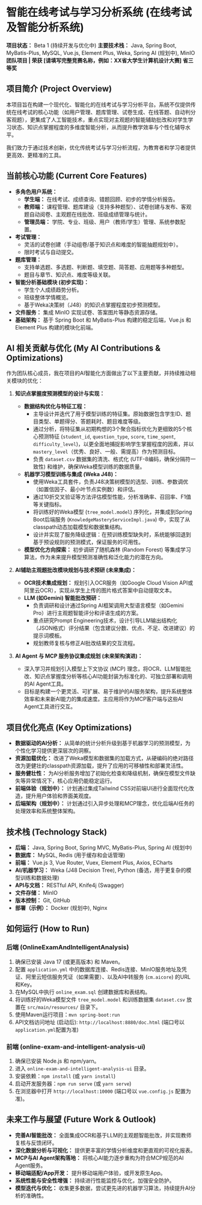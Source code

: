 # 智能在线考试与学习分析系统 (在线考试及智能分析系统)

**项目状态：** Beta 1 (持续开发与优化中)
**主要技术栈：** Java, Spring Boot, MyBatis-Plus, MySQL, Vue.js, Element Plus, Weka, Spring AI (规划中), MinIO
**团队项目 | 荣获 [请填写完整竞赛名称，例如：XX省大学生计算机设计大赛] 省三等奖**

## 项目简介 (Project Overview)

本项目旨在构建一个现代化、智能化的在线考试与学习分析平台。系统不仅提供传统在线考试的核心功能（如用户管理、题库管理、试卷生成、在线答题、自动判分客观题），更集成了人工智能技术，重点实现对主观题的智能辅助批改和对学生学习状态、知识点掌握程度的多维度智能分析，从而提升教学效率与个性化辅导水平。

我们致力于通过技术创新，优化传统考试与学习分析流程，为教育者和学习者提供更高效、更精准的工具。

## 当前核心功能 (Current Core Features)

* **多角色用户系统：**
    * **学生端：** 在线考试、成绩查询、错题回顾、初步的学情分析报告。
    * **教师端：** 课程管理、题库建设（支持多种题型）、试卷创建与发布、客观题自动阅卷、主观题在线批改、班级成绩管理与统计。
    * **管理员端：** 学院、专业、班级、用户（教师/学生）管理、系统参数配置。
* **考试管理：**
    * 灵活的试卷创建（手动组卷/基于知识点和难度的智能抽题规划中）。
    * 限时考试与自动提交。
* **题库管理：**
    * 支持单选题、多选题、判断题、填空题、简答题、应用题等多种题型。
    * 题目与章节、知识点、难度等级关联。
* **智能分析基础模块 (初步实现)：**
    * 学生个人成绩趋势分析。
    * 班级整体学情概览。
    * 基于Weka决策树（J48）的知识点掌握程度初步预测模型。
* **文件服务：** 集成 MinIO 实现试卷、答案图片等静态资源存储。
* **基础架构：** 基于 Spring Boot 和 MyBatis-Plus 构建的稳定后端，Vue.js 和 Element Plus 构建的模块化前端。

## AI 相关贡献与优化 (My AI Contributions & Optimizations)

作为团队核心成员，我在项目的AI智能化方面做出了以下主要贡献，并持续推动相关模块的优化：

1.  **知识点掌握度预测模型的设计与实现：**
    * **数据结构优化与特征工程：**
        * 主导设计并迭代了用于模型训练的特征集。原始数据包含学生ID、题目类型、单题得分、答题耗时、题目难度等级。
        * 通过分析，将特征集从初期构想的3个聚合指标优化为更细致的5个核心预测特征 (`student_id`, `question_type`, `score`, `time_spent`, `difficulty_level`)，以更全面地捕捉影响学生掌握程度的因素，并以 `mastery_level`（优秀、良好、一般、需提高）作为预测目标。
        * 负责 `dataset.csv` 数据集的清洗、格式化 (UTF-8编码，确保分隔符一致性) 和维护，确保Weka模型训练的数据质量。
    * **机器学习模型训练与集成 (Weka J48)：**
        * 使用Weka工具套件，负责J48决策树模型的选型、训练、参数调优（如置信因子、最小叶节点实例数）和评估。
        * 通过10折交叉验证等方法评估模型性能，分析准确率、召回率、F1值等关键指标。
        * 将训练好的Weka模型 (`tree_model.model`) 序列化，并集成到Spring Boot后端服务 (`KnowledgeMasteryServiceImpl.java`) 中，实现了从classpath动态加载模型和数据集结构。
        * 设计并实现了服务降级逻辑：在预训练模型缺失时，系统能够回退到基于预设规则的预测模式，保证服务的可用性。
    * **模型优化方向探索：** 初步调研了随机森林 (Random Forest) 等集成学习算法，作为未来提升模型预测准确性和泛化能力的潜在方向。

2.  **AI辅助主观题批改模块规划与技术预研 (未来集成)：**
    * **OCR技术集成规划：** 规划引入OCR服务（如Google Cloud Vision API或阿里云OCR），实现从学生上传的图片格式答案中自动提取文本。
    * **LLM (如Gemini) 智能批改预研：**
        * 负责调研和设计通过Spring AI框架调用大型语言模型（如Gemini Pro）进行主观题智能评分和评语生成的方案。
        * 重点研究Prompt Engineering技术，设计引导LLM输出结构化（JSON格式）评分结果（包含建议分数、优点、不足、改进建议）的提示词模板。
        * 规划教师复核与修正AI批改结果的交互流程。

3.  **AI Agent 与 MCP 服务协议集成规划 (未来架构演进)：**
    * 深入学习并规划引入模型上下文协议 (MCP) 理念，将OCR、LLM智能批改、知识点掌握度分析等核心AI功能封装为标准化的、可独立部署和调用的AI Agent工具。
    * 目标是构建一个更灵活、可扩展、易于维护的AI服务架构，提升系统整体效率和未来新AI能力的集成速度。主应用将作为MCP客户端与这些AI Agent工具进行交互。

## 项目优化亮点 (Key Optimizations)

* **数据驱动的AI分析：** 从简单的统计分析升级到基于机器学习的预测模型，为个性化学习提供更深层次的洞察。
* **资源加载优化：** 改进了Weka模型和数据集的加载方式，从硬编码的绝对路径改为更健壮的classpath资源加载，提升了应用的可移植性和部署灵活性。
* **服务健壮性：** 为AI分析服务增加了初始化检查和降级机制，确保在模型文件缺失等异常情况下，核心应用仍能稳定运行。
* **前端体验（规划中）：** 计划通过集成Tailwind CSS对前端UI进行全面现代化改造，提升用户体验和界面美观度。
* **后端架构（规划中）：** 计划通过引入异步处理和MCP理念，优化后端AI任务的处理效率和系统整体架构。

## 技术栈 (Technology Stack)

* **后端：** Java, Spring Boot, Spring MVC, MyBatis-Plus, Spring AI (规划中)
* **数据库：** MySQL, Redis (用于缓存和会话管理)
* **前端：** Vue.js 3, Vue Router, Vuex, Element Plus, Axios, ECharts
* **AI/机器学习：** Weka (J48 Decision Tree), Python (备选，用于更复杂的模型训练和数据处理)
* **API与文档：** RESTful API, Knife4j (Swagger)
* **文件存储：** MinIO
* **版本控制：** Git, GitHub
* **部署（示例）：** Docker (规划中), Nginx

## 如何运行 (How to Run)

### 后端 (OnlineExamAndIntelligentAnalysis)

1.  确保已安装 Java 17 (或更高版本) 和 Maven。
2.  配置 `application.yml` 中的数据库连接、Redis连接、MinIO服务地址及凭证、阿里云短信服务凭证（如果需要）、以及AI中转服务 (`cm.aicore`) 的URL和Key。
3.  在MySQL中执行 `online_exam.sql` 创建数据库和表结构。
4.  将训练好的Weka模型文件 `tree_model.model` 和训练数据集 `dataset.csv` 放置在 `src/main/resources/` 目录下。
5.  使用Maven运行项目：`mvn spring-boot:run`
6.  API文档访问地址 (启动后): `http://localhost:8880/doc.html` (端口号以`application.yml`配置为准)

### 前端 (online-exam-and-intelligent-analysis-ui)

1.  确保已安装 Node.js 和 npm/yarn。
2.  进入 `online-exam-and-intelligent-analysis-ui` 目录。
3.  安装依赖：`npm install` (或 `yarn install`)
4.  启动开发服务器：`npm run serve` (或 `yarn serve`)
5.  在浏览器中打开 `http://localhost:10000` (端口号以 `vue.config.js` 配置为准)。

## 未来工作与展望 (Future Work & Outlook)

* **完善AI智能批改：** 全面集成OCR和基于LLM的主观题智能批改，并实现教师复核与反馈闭环。
* **深化数据分析与可视化：** 提供更丰富的学情分析维度和更直观的可视化报表。
* **MCP与AI Agent架构落地：** 将核心AI能力逐步重构为符合MCP规范的AI Agent服务。
* **移动端适配/App开发：** 提升移动端用户体验，或开发原生App。
* **系统性能与安全性增强：** 持续进行性能监控与优化，加强安全防护。
* **模型迭代与优化：** 收集更多数据，尝试更先进的机器学习算法，持续提升AI分析的准确性。


